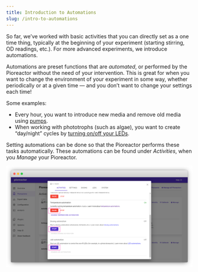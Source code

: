 ```yaml
---
title: Introduction to Automations
slug: /intro-to-automations
---
```


So far, we’ve worked with basic activities that you can directly set as a one time thing, typically at the beginning of your experiment (starting stirring, OD readings, etc.). For more advanced experiments, we introduce automations.

Automations are preset functions that are _automated_, or performed by the Pioreactor without the need of your intervention. This is great for when you want to change the environment of your experiment in some way, whether periodically or at a given time  — and you don’t want to change your settings each time! 

Some examples:  
*	Every hour, you want to introduce new media and remove old media using [pumps](/user-guide/dosing-automations#chemostat). 
*	When working with phototrophs (such as algae), you want to create “day/night” cycles by [turning on/off your LEDs](/user-guide/led-automations). 

Setting automations can be done so that the Pioreactor performs these tasks automatically. These automations can be found under _Activities_, when you _Manage_ your Pioreactor. 

![](/img/user-guide/automations.png)
